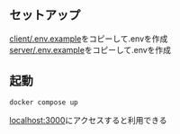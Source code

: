 ## セットアップ
[client/.env.example](./client/.env.example)をコピーして.envを作成  
[server/.env.example](./server/.env.example)をコピーして.envを作成

## 起動
```shell
docker compose up
```

[localhost:3000](localhost:3000)にアクセスすると利用できる